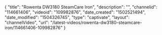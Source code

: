 {
    "title": "Rowenta DW3180 SteamCare Iron",
    "description": "",
    "channelid": "114661406",
    "videoid": "109982876",
    "date_created": "1502521494",
    "date_modified": "1504326745",
    "type": "captivate",
    "layout": "channelVideo",
    "url": "\/latest-videos\/rowenta-dw3180-steamcare-iron\/114661406-109982876"
}